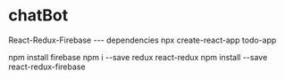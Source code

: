 # chatBot

React-Redux-Firebase
--- dependencies
npx create-react-app todo-app

<!-- //firebase  -->

npm install firebase
npm i --save redux react-redux
npm install --save react-redux-firebase

<!-- or add
npm install --save react-redux-firebase --legacy-peer-deps
npm install --save react-redux-firebase --force
-->
